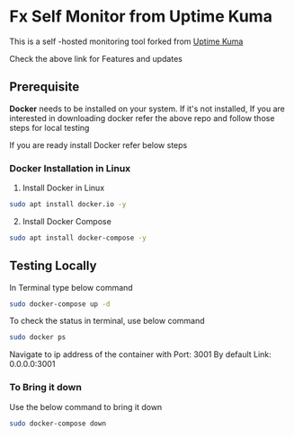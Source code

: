 # Fx Self Monitor from  Uptime Kuma

This is a self -hosted monitoring tool forked from
<a href= https://github.com/louislam/uptime-kuma> Uptime Kuma</a>

Check the above link for Features and updates

## Prerequisite

**Docker** needs to be installed on your system. If it's not installed, 
If you are interested in downloading docker refer the above repo and follow those steps for local testing

If you are ready install Docker
refer below steps

### Docker Installation in Linux

1. Install Docker in Linux
```bash
sudo apt install docker.io -y
```
2. Install Docker Compose
```bash
sudo apt install docker-compose -y
```

## Testing Locally

In Terminal type below command
```bash
sudo docker-compose up -d
```
To check the status in terminal, use below command
```bash
sudo docker ps
```
Navigate to ip address of the container with Port: 3001
By default Link: 0.0.0.0:3001

### To Bring it down

Use the below command to bring it down
```bash
sudo docker-compose down
```
